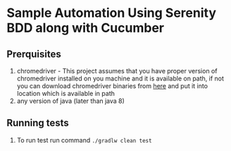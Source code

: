 # Sample Automation Using Serenity BDD along with Cucumber
## Prerquisites
1. chromedriver - This project assumes that you have proper version of chromedriver installed on you machine and it is available on path,
if not you can download chromedriver binaries from [here](https://chromedriver.chromium.org/downloads) and put it into location which is available in path
2. any version of java (later than java 8)

## Running tests
1. To run test run command ```./gradlw clean test```
